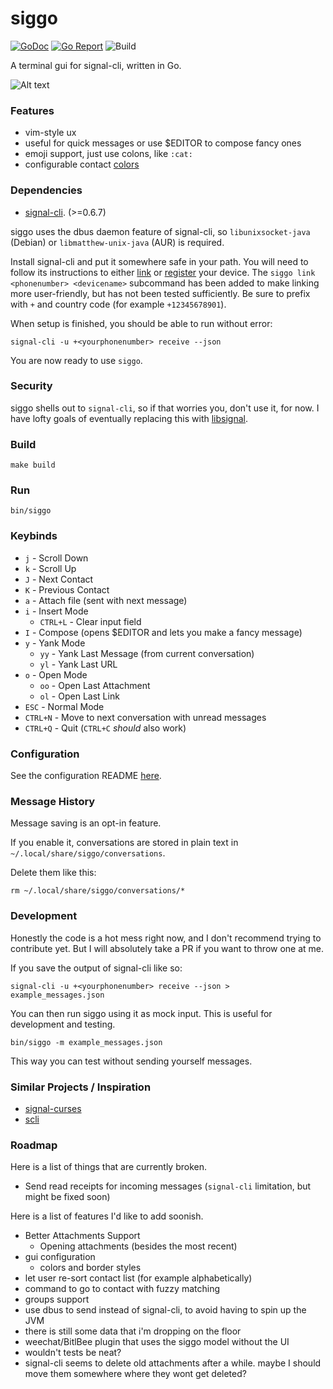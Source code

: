 # siggo
[![GoDoc](https://godoc.org/github.com/derricw/siggo?status.svg)](https://godoc.org/github.com/derricw/siggo)
[![Go Report](https://goreportcard.com/badge/github.com/derricw/siggo)](https://goreportcard.com/badge/github.com/derricw/siggo)
![Build](https://github.com/derricw/siggo/workflows/Test/badge.svg)

A terminal gui for signal-cli, written in Go.

![Alt text](media/screenshot.jpg?raw=true "Screenshot")

### Features

* vim-style ux
* useful for quick messages or use $EDITOR to compose fancy ones
* emoji support, just use colons, like `:cat:`
* configurable contact [colors](config/README.md#configure-contact-colors)

### Dependencies

* [signal-cli](https://github.com/AsamK/signal-cli). (>=0.6.7)

siggo uses the dbus daemon feature of signal-cli, so `libunixsocket-java` (Debian) or `libmatthew-unix-java` (AUR) is required.

Install signal-cli and put it somewhere safe in your path. You will need to follow its instructions to either [link](https://github.com/AsamK/signal-cli/wiki/Linking-other-devices-(Provisioning)) or [register](https://github.com/AsamK/signal-cli#usage) your device. The `siggo link <phonenumber> <devicename>` subcommand has been added to make linking more user-friendly, but has not been tested sufficiently. Be sure to prefix with `+` and country code (for example `+12345678901`).

When setup is finished, you should be able to run without error:

```
signal-cli -u +<yourphonenumber> receive --json
```
You are now ready to use `siggo`.

### Security

siggo shells out to `signal-cli`, so if that worries you, don't use it, for now. I have lofty goals of eventually replacing this with [libsignal](https://github.com/signalapp/libsignal-protocol-c).

### Build

```
make build
```

### Run

```
bin/siggo
```

### Keybinds

* `j` - Scroll Down
* `k` - Scroll Up
* `J` - Next Contact
* `K` - Previous Contact
* `a` - Attach file (sent with next message)
* `i` - Insert Mode
  * `CTRL+L` - Clear input field
* `I` - Compose (opens $EDITOR and lets you make a fancy message)
* `y` - Yank Mode
  * `yy` - Yank Last Message (from current conversation)
  * `yl` - Yank Last URL
* `o` - Open Mode
  * `oo` - Open Last Attachment
  * `ol` - Open Last Link
* `ESC` - Normal Mode
* `CTRL+N` - Move to next conversation with unread messages
* `CTRL+Q` - Quit (`CTRL+C` _should_ also work)

### Configuration

See the configuration README [here](config/README.md).

### Message History

Message saving is an opt-in feature.

If you enable it, conversations are stored in plain text in `~/.local/share/siggo/conversations`.

Delete them like this:

```
rm ~/.local/share/siggo/conversations/*
```

### Development

Honestly the code is a hot mess right now, and I don't recommend trying to contribute yet. But I will absolutely take a PR if you want to throw one at me.

If you save the output of signal-cli like so:

```
signal-cli -u +<yourphonenumber> receive --json > example_messages.json
```
You can then run siggo using it as mock input. This is useful for development and testing.
```
bin/siggo -m example_messages.json
```
This way you can test without sending yourself messages.

### Similar Projects / Inspiration

* [signal-curses](https://github.com/jwoglom/signal-curses)
* [scli](https://github.com/isamert/scli)

### Roadmap

Here is a list of things that are currently broken.
* Send read receipts for incoming messages (`signal-cli` limitation, but might be fixed soon)

Here is a list of features I'd like to add soonish.
* Better Attachments Support
  * Opening attachments (besides the most recent)
* gui configuration
  * colors and border styles
* let user re-sort contact list (for example alphabetically)
* command to go to contact with fuzzy matching
* groups support
* use dbus to send instead of signal-cli, to avoid having to spin up the JVM
* there is still some data that i'm dropping on the floor
* weechat/BitlBee plugin that uses the siggo model without the UI
* wouldn't tests be neat?
* signal-cli seems to delete old attachments after a while. maybe I should move them somewhere where they wont get deleted?
